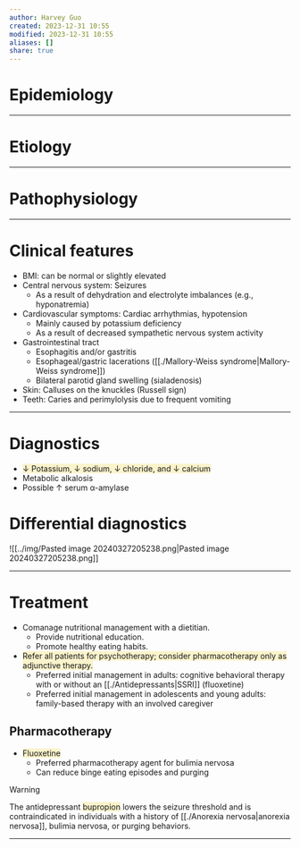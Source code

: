 ```yaml
---
author: Harvey Guo
created: 2023-12-31 10:55
modified: 2023-12-31 10:55
aliases: []
share: true
---
```

# Epidemiology


---
# Etiology


---
# Pathophysiology


---
# Clinical features
- BMI: can be normal or slightly elevated
- Central nervous system: Seizures
	- As a result of dehydration and electrolyte imbalances (e.g., hyponatremia)
- Cardiovascular symptoms: Cardiac arrhythmias, hypotension
	- Mainly caused by potassium deficiency
	- As a result of decreased sympathetic nervous system activity
- Gastrointestinal tract 	
	- Esophagitis and/or gastritis
	- Esophageal/gastric lacerations ([[./Mallory-Weiss syndrome|Mallory-Weiss syndrome]])
	- Bilateral parotid gland swelling (sialadenosis)
- Skin: Calluses on the knuckles (Russell sign)
- Teeth: Caries and perimylolysis due to frequent vomiting

---
# Diagnostics
- <span style="background:rgba(240, 200, 0, 0.2)">↓ Potassium, ↓ sodium, ↓ chloride, and ↓ calcium</span>
- Metabolic alkalosis 
- Possible ↑ serum α-amylase 
# Differential diagnostics
![[../img/Pasted image 20240327205238.png|Pasted image 20240327205238.png]]

---
# Treatment
- Comanage nutritional management with a dietitian.
	- Provide nutritional education.
	- Promote healthy eating habits.
- <span style="background:rgba(240, 200, 0, 0.2)">Refer all patients for psychotherapy; consider pharmacotherapy only as adjunctive therapy.</span>
	- Preferred initial management in adults: cognitive behavioral therapy with or without an [[./Antidepressants|SSRI]] (fluoxetine)
	- Preferred initial management in adolescents and young adults: family-based therapy with an involved caregiver
## Pharmacotherapy
- <span style="background:rgba(240, 200, 0, 0.2)">Fluoxetine</span>
	- Preferred pharmacotherapy agent for bulimia nervosa
	- Can reduce binge eating episodes and purging

>[!warning] 
>The antidepressant <span style="background:rgba(240, 200, 0, 0.2)">bupropion</span> lowers the seizure threshold and is contraindicated in individuals with a history of [[./Anorexia nervosa|anorexia nervosa]], bulimia nervosa, or purging behaviors.

---
